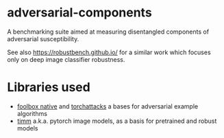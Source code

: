 # adversarial-components

A benchmarking suite aimed at measuring disentangled components of adversarial susceptibility.

See also https://robustbench.github.io/ for a similar work which focuses only on deep image classifier robustness.

# Libraries used

- [foolbox native](https://github.com/bethgelab/foolbox) and [torchattacks](https://pypi.org/project/torchattacks/) a  bases for adversarial example algorithms
- [timm](https://github.com/rwightman/pytorch-image-models) a.k.a. pytorch image models, as a basis for pretrained and robust models

